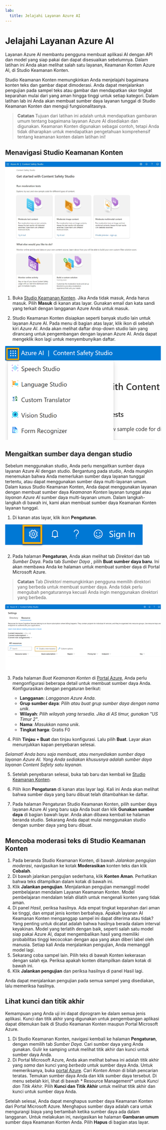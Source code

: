 ```yaml
---
lab:
  title: Jelajahi Layanan Azure AI
---
```


# Jelajahi Layanan Azure AI

Layanan Azure AI membantu pengguna membuat aplikasi AI dengan API dan model yang siap pakai dan dapat disesuaikan sebelumnya. Dalam latihan ini Anda akan melihat salah satu layanan, Keamanan Konten Azure AI, di Studio Keamanan Konten.

Studio Keamanan Konten memungkinkan Anda menjelajahi bagaimana konten teks dan gambar dapat dimoderasi. Anda dapat menjalankan pengujian pada sampel teks atau gambar dan mendapatkan skor tingkat keparahan mulai dari yang aman hingga tinggi untuk setiap kategori. Dalam latihan lab ini Anda akan membuat sumber daya layanan tunggal di Studio Keamanan Konten dan menguji fungsionalitasnya. 

> **Catatan** Tujuan dari latihan ini adalah untuk mendapatkan gambaran umum tentang bagaimana layanan Azure AI disediakan dan digunakan. Keamanan Konten digunakan sebagai contoh, tetapi Anda tidak diharapkan untuk mendapatkan pengetahuan komprehensif tentang keamanan konten dalam latihan ini!

## Menavigasi Studio Keamanan Konten 

![Cuplikan layar halaman arahan studio keamanan konten.](./media/content-safety/content-safety-getting-started.png)

1. Buka [Studio Keamanan Konten](https://contentsafety.cognitive.azure.com?azure-portal=true). Jika Anda tidak masuk, Anda harus masuk. Pilih **Masuk** di kanan atas layar. Gunakan email dan kata sandi yang terkait dengan langganan Azure Anda untuk masuk. 

1. Studio Keamanan Konten disiapkan seperti banyak studio lain untuk layanan Azure AI. Pada menu di bagian atas layar, klik ikon di sebelah kiri *Azure AI*. Anda akan melihat daftar drop-down studio lain yang dirancang untuk pengembangan dengan layanan Azure AI. Anda dapat mengeklik ikon lagi untuk menyembunyikan daftar.

![Cuplikan layar menu Studio Keamanan Konten dengan pilihan pengalih terbuka untuk beralih ke studio lain.](./media/content-safety/studio-toggle-icon.png)  

## Mengaitkan sumber daya dengan studio 

Sebelum menggunakan studio, Anda perlu mengaitkan sumber daya layanan Azure AI dengan studio. Bergantung pada studio, Anda mungkin menemukan bahwa Anda memerlukan sumber daya layanan tunggal tertentu, atau dapat menggunakan sumber daya multi-layanan umum. Dalam kasus Studio Keamanan Konten, Anda dapat menggunakan layanan dengan membuat sumber daya *Keamanan Konten* layanan tunggal atau *layanan Azure AI* sumber daya multi-layanan umum. Dalam langkah-langkah di bawah ini, kami akan membuat sumber daya Keamanan Konten layanan tunggal. 

1. Di kanan atas layar, klik ikon **Pengaturan**. 

![Cuplikan layar ikon pengaturan di kanan atas layar, di samping bel, tanda tanya, dan ikon senyum.](./media/content-safety/settings-toggle.png)

2. Pada halaman **Pengaturan**, Anda akan melihat tab *Direktori* dan tab *Sumber Daya*. Pada tab *Sumber Daya* , pilih **Buat sumber daya baru**. Ini akan membawa Anda ke halaman untuk membuat sumber daya di Portal Microsoft Azure.

> **Catatan** Tab *Direktori* memungkinkan pengguna memilih direktori yang berbeda untuk membuat sumber daya. Anda tidak perlu mengubah pengaturannya kecuali Anda ingin menggunakan direktori yang berbeda. 

![Cuplikan layar tempat memilih buat sumber daya baru dari halaman pengaturan Studio Keamanan Konten.](./media/content-safety/create-new-resource-from-studio.png)

3. Pada halaman *Buat Keamanan Konten* di [Portal Azure](https://portal.azure.com?azure-portal=true), Anda perlu mengonfigurasi beberapa detail untuk membuat sumber daya Anda. Konfigurasikan dengan pengaturan berikut:
    - **Langganan**: *Langganan Azure Anda*.
    - **Grup sumber daya**: *Pilih atau buat grup sumber daya dengan nama unik*.
    - **Wilayah**: *Pilih wilayah yang tersedia. Jika di AS timur, gunakan "US Timur 2"*.
    - **Nama**: *Masukkan nama unik*.
    - **Tingkat harga**: Gratis F0

4. Pilih **Tinjau + Buat** dan tinjau konfigurasi. Lalu pilih **Buat**. Layar akan menunjukkan kapan penyebaran selesai. 

*Selamat! Anda baru saja membuat, atau menyediakan sumber daya layanan Azure AI. Yang Anda sediakan khususnya adalah sumber daya layanan Content Safety satu layanan.*

5. Setelah penyebaran selesai, buka tab baru dan kembali ke [Studio Keamanan Konten](https://contentsafety.cognitive.azure.com?azure-portal=true). 

6. Pilih ikon **Pengaturan** di kanan atas layar lagi. Kali ini Anda akan melihat bahwa sumber daya yang baru dibuat telah ditambahkan ke daftar.  

7. Pada halaman Pengaturan Studio Keamanan Konten, pilih sumber daya layanan Azure AI yang baru saja Anda buat dan klik **Gunakan sumber daya** di bagian bawah layar. Anda akan dibawa kembali ke halaman beranda studio. Sekarang Anda dapat mulai menggunakan studio dengan sumber daya yang baru dibuat.

## Mencoba moderasi teks di Studio Keamanan Konten

1. Pada beranda Studio Keamanan Konten, di bawah *Jalankan pengujian moderasi*, navigasikan ke kotak **Moderasikan** konten teks dan klik **Cobalah**.
1. Di bawah jalankan pengujian sederhana, klik **Konten Aman**. Perhatikan bahwa teks ditampilkan dalam kotak di bawah ini. 
1. Klik **Jalankan pengujian**. Menjalankan pengujian memanggil model pembelajaran mendalam Layanan Keamanan Konten. Model pembelajaran mendalam telah dilatih untuk mengenali konten yang tidak aman.
1. Di panel *Hasil*, periksa hasilnya. Ada empat tingkat keparahan dari aman ke tinggi, dan empat jenis konten berbahaya. Apakah layanan AI Keamanan Konten menganggap sampel ini dapat diterima atau tidak? Yang penting untuk dicatat adalah bahwa hasilnya berada dalam interval keyakinan. Model yang terlatih dengan baik, seperti salah satu model siap pakai Azure AI, dapat mengembalikan hasil yang memiliki probabilitas tinggi kecocokan dengan apa yang akan diberi label oleh manusia. Setiap kali Anda menjalankan pengujian, Anda memanggil model lagi. 
1. Sekarang coba sampel lain. Pilih teks di bawah Konten kekerasan dengan salah eja. Periksa apakah konten ditampilkan dalam kotak di bawah ini.
1. Klik **Jalankan pengujian** dan periksa hasilnya di panel Hasil lagi. 

Anda dapat menjalankan pengujian pada semua sampel yang disediakan, lalu memeriksa hasilnya.

## Lihat kunci dan titik akhir

Kemampuan yang Anda uji ini dapat diprogram ke dalam semua jenis aplikasi. Kunci dan titik akhir yang digunakan untuk pengembangan aplikasi dapat ditemukan baik di Studio Keamanan Konten maupun Portal Microsoft Azure. 

1. Di Studio Keamanan Konten, navigasi kembali ke halaman **Pengaturan**, dengan memilih tab *Sumber Daya*. Cari sumber daya yang Anda gunakan. Gulir ke samping untuk melihat titik akhir dan kunci untuk sumber daya Anda. 
1. Di Portal Microsoft Azure, Anda akan melihat bahwa ini adalah titik akhir yang *sama* dan kunci yang *berbeda* untuk sumber daya Anda. Untuk memeriksanya, buka [portal Azure](https://portal.azure.com?auzre-portal=true). Cari *Konten Aman* di bilah pencarian teratas. Temukan sumber daya Anda dan klik sumber daya tersebut. Di menu sebelah kiri, lihat di bawah * Resource Management* untuk *Kunci dan Titik Akhir*. Pilih **Kunci dan Titik Akhir** untuk melihat titik akhir dan kunci untuk sumber daya Anda. 

Setelah selesai, Anda dapat menghapus sumber daya Keamanan Konten dari Portal Microsoft Azure. Menghapus sumber daya adalah cara untuk mengurangi biaya yang bertambah ketika sumber daya ada dalam langganan. Untuk melakukan ini, navigasikan ke halaman **Gambaran umum** sumber daya Keamanan Konten Anda. Pilih **Hapus** di bagian atas layar.

